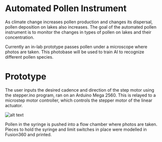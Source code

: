 # Automated Pollen Instrument

As climate change increases pollen production and changes its dispersal, pollen deposition on lakes also increases. The goal of the automated pollen instrument is to monitor the changes in types of pollen on lakes and their concentration. 

Currently an in-lab prototype passes pollen under a microscope where photos are taken. This photobase will be used to train AI to recognize different pollen species.

# Prototype

The user inputs the desired cadence and direction of the step motor using the stepper.ino program, ran on an Arduino Mega 2560. This is relayed to a microstep motor controller, which controls the stepper motor of the linear actuator.

![alt text](https://github.com/ach12/upi/blob/main/pollen_analyzer_prototype.jpg?raw=true)


Pollen in the syringe is pushed into a flow chamber where photos are taken.
Pieces to hold the syringe and limit switches in place were modelled in Fusion360 and printed. 

